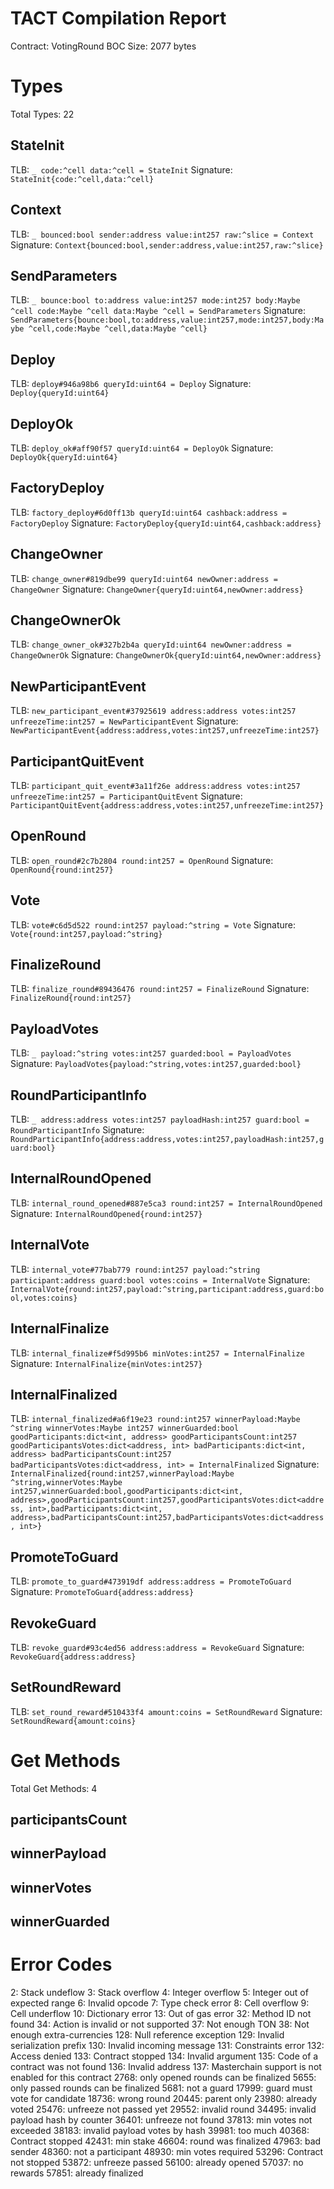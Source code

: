 # TACT Compilation Report
Contract: VotingRound
BOC Size: 2077 bytes

# Types
Total Types: 22

## StateInit
TLB: `_ code:^cell data:^cell = StateInit`
Signature: `StateInit{code:^cell,data:^cell}`

## Context
TLB: `_ bounced:bool sender:address value:int257 raw:^slice = Context`
Signature: `Context{bounced:bool,sender:address,value:int257,raw:^slice}`

## SendParameters
TLB: `_ bounce:bool to:address value:int257 mode:int257 body:Maybe ^cell code:Maybe ^cell data:Maybe ^cell = SendParameters`
Signature: `SendParameters{bounce:bool,to:address,value:int257,mode:int257,body:Maybe ^cell,code:Maybe ^cell,data:Maybe ^cell}`

## Deploy
TLB: `deploy#946a98b6 queryId:uint64 = Deploy`
Signature: `Deploy{queryId:uint64}`

## DeployOk
TLB: `deploy_ok#aff90f57 queryId:uint64 = DeployOk`
Signature: `DeployOk{queryId:uint64}`

## FactoryDeploy
TLB: `factory_deploy#6d0ff13b queryId:uint64 cashback:address = FactoryDeploy`
Signature: `FactoryDeploy{queryId:uint64,cashback:address}`

## ChangeOwner
TLB: `change_owner#819dbe99 queryId:uint64 newOwner:address = ChangeOwner`
Signature: `ChangeOwner{queryId:uint64,newOwner:address}`

## ChangeOwnerOk
TLB: `change_owner_ok#327b2b4a queryId:uint64 newOwner:address = ChangeOwnerOk`
Signature: `ChangeOwnerOk{queryId:uint64,newOwner:address}`

## NewParticipantEvent
TLB: `new_participant_event#37925619 address:address votes:int257 unfreezeTime:int257 = NewParticipantEvent`
Signature: `NewParticipantEvent{address:address,votes:int257,unfreezeTime:int257}`

## ParticipantQuitEvent
TLB: `participant_quit_event#3a11f26e address:address votes:int257 unfreezeTime:int257 = ParticipantQuitEvent`
Signature: `ParticipantQuitEvent{address:address,votes:int257,unfreezeTime:int257}`

## OpenRound
TLB: `open_round#2c7b2804 round:int257 = OpenRound`
Signature: `OpenRound{round:int257}`

## Vote
TLB: `vote#c6d5d522 round:int257 payload:^string = Vote`
Signature: `Vote{round:int257,payload:^string}`

## FinalizeRound
TLB: `finalize_round#89436476 round:int257 = FinalizeRound`
Signature: `FinalizeRound{round:int257}`

## PayloadVotes
TLB: `_ payload:^string votes:int257 guarded:bool = PayloadVotes`
Signature: `PayloadVotes{payload:^string,votes:int257,guarded:bool}`

## RoundParticipantInfo
TLB: `_ address:address votes:int257 payloadHash:int257 guard:bool = RoundParticipantInfo`
Signature: `RoundParticipantInfo{address:address,votes:int257,payloadHash:int257,guard:bool}`

## InternalRoundOpened
TLB: `internal_round_opened#887e5ca3 round:int257 = InternalRoundOpened`
Signature: `InternalRoundOpened{round:int257}`

## InternalVote
TLB: `internal_vote#77bab779 round:int257 payload:^string participant:address guard:bool votes:coins = InternalVote`
Signature: `InternalVote{round:int257,payload:^string,participant:address,guard:bool,votes:coins}`

## InternalFinalize
TLB: `internal_finalize#f5d995b6 minVotes:int257 = InternalFinalize`
Signature: `InternalFinalize{minVotes:int257}`

## InternalFinalized
TLB: `internal_finalized#a6f19e23 round:int257 winnerPayload:Maybe ^string winnerVotes:Maybe int257 winnerGuarded:bool goodParticipants:dict<int, address> goodParticipantsCount:int257 goodParticipantsVotes:dict<address, int> badParticipants:dict<int, address> badParticipantsCount:int257 badParticipantsVotes:dict<address, int> = InternalFinalized`
Signature: `InternalFinalized{round:int257,winnerPayload:Maybe ^string,winnerVotes:Maybe int257,winnerGuarded:bool,goodParticipants:dict<int, address>,goodParticipantsCount:int257,goodParticipantsVotes:dict<address, int>,badParticipants:dict<int, address>,badParticipantsCount:int257,badParticipantsVotes:dict<address, int>}`

## PromoteToGuard
TLB: `promote_to_guard#473919df address:address = PromoteToGuard`
Signature: `PromoteToGuard{address:address}`

## RevokeGuard
TLB: `revoke_guard#93c4ed56 address:address = RevokeGuard`
Signature: `RevokeGuard{address:address}`

## SetRoundReward
TLB: `set_round_reward#510433f4 amount:coins = SetRoundReward`
Signature: `SetRoundReward{amount:coins}`

# Get Methods
Total Get Methods: 4

## participantsCount

## winnerPayload

## winnerVotes

## winnerGuarded

# Error Codes
2: Stack undeflow
3: Stack overflow
4: Integer overflow
5: Integer out of expected range
6: Invalid opcode
7: Type check error
8: Cell overflow
9: Cell underflow
10: Dictionary error
13: Out of gas error
32: Method ID not found
34: Action is invalid or not supported
37: Not enough TON
38: Not enough extra-currencies
128: Null reference exception
129: Invalid serialization prefix
130: Invalid incoming message
131: Constraints error
132: Access denied
133: Contract stopped
134: Invalid argument
135: Code of a contract was not found
136: Invalid address
137: Masterchain support is not enabled for this contract
2768: only opened rounds can be finalized
5655: only passed rounds can be finalized
5681: not a guard
17999: guard must vote for candidate
18736: wrong round
20445: parent only
23980: already voted
25476: unfreeze not passed yet
29552: invalid round
34495: invalid payload hash by counter
36401: unfreeze not found
37813: min votes not exceeded
38183: invalid payload votes by hash
39981: too much
40368: Contract stopped
42431: min stake
46604: round was finalized
47963: bad sender
48360: not a participant
48930: min votes required
53296: Contract not stopped
53872: unfreeze passed
56100: already opened
57037: no rewards
57851: already finalized